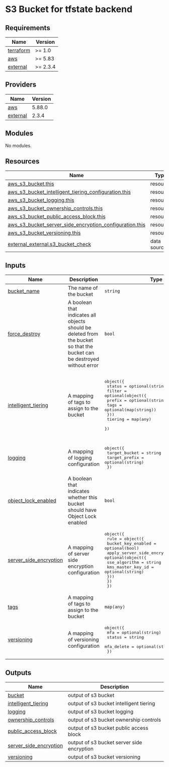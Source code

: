 # S3 Bucket for tfstate backend

<!-- BEGIN_TF_DOCS -->
## Requirements

| Name | Version |
|------|---------|
| <a name="requirement_terraform"></a> [terraform](#requirement\_terraform) | >= 1.0 |
| <a name="requirement_aws"></a> [aws](#requirement\_aws) | >= 5.83 |
| <a name="requirement_external"></a> [external](#requirement\_external) | >= 2.3.4 |

## Providers

| Name | Version |
|------|---------|
| <a name="provider_aws"></a> [aws](#provider\_aws) | 5.88.0 |
| <a name="provider_external"></a> [external](#provider\_external) | 2.3.4 |

## Modules

No modules.

## Resources

| Name | Type |
|------|------|
| [aws_s3_bucket.this](https://registry.terraform.io/providers/hashicorp/aws/latest/docs/resources/s3_bucket) | resource |
| [aws_s3_bucket_intelligent_tiering_configuration.this](https://registry.terraform.io/providers/hashicorp/aws/latest/docs/resources/s3_bucket_intelligent_tiering_configuration) | resource |
| [aws_s3_bucket_logging.this](https://registry.terraform.io/providers/hashicorp/aws/latest/docs/resources/s3_bucket_logging) | resource |
| [aws_s3_bucket_ownership_controls.this](https://registry.terraform.io/providers/hashicorp/aws/latest/docs/resources/s3_bucket_ownership_controls) | resource |
| [aws_s3_bucket_public_access_block.this](https://registry.terraform.io/providers/hashicorp/aws/latest/docs/resources/s3_bucket_public_access_block) | resource |
| [aws_s3_bucket_server_side_encryption_configuration.this](https://registry.terraform.io/providers/hashicorp/aws/latest/docs/resources/s3_bucket_server_side_encryption_configuration) | resource |
| [aws_s3_bucket_versioning.this](https://registry.terraform.io/providers/hashicorp/aws/latest/docs/resources/s3_bucket_versioning) | resource |
| [external_external.s3_bucket_check](https://registry.terraform.io/providers/hashicorp/external/latest/docs/data-sources/external) | data source |

## Inputs

| Name | Description | Type | Default | Required |
|------|-------------|------|---------|:--------:|
| <a name="input_bucket_name"></a> [bucket\_name](#input\_bucket\_name) | The name of the bucket | `string` | n/a | yes |
| <a name="input_force_destroy"></a> [force\_destroy](#input\_force\_destroy) | A boolean that indicates all objects should be deleted from the bucket so that the bucket can be destroyed without error | `bool` | `false` | no |
| <a name="input_intelligent_tiering"></a> [intelligent\_tiering](#input\_intelligent\_tiering) | A mapping of tags to assign to the bucket | <pre>object({<br/>    status = optional(string)<br/>    filter = optional(object({<br/>      prefix = optional(string)<br/>      tags   = optional(map(string))<br/>    }))<br/>    tiering = map(any)<br/>  })</pre> | <pre>{<br/>  "status": "Enabled",<br/>  "tiering": {<br/>    "ARCHIVE_ACCESS": {<br/>      "days": 125<br/>    },<br/>    "DEEP_ARCHIVE_ACCESS": {<br/>      "days": 180<br/>    }<br/>  }<br/>}</pre> | no |
| <a name="input_logging"></a> [logging](#input\_logging) | A mapping of logging configuration | <pre>object({<br/>    target_bucket = string<br/>    target_prefix = optional(string)<br/>  })</pre> | <pre>{<br/>  "target_bucket": ""<br/>}</pre> | no |
| <a name="input_object_lock_enabled"></a> [object\_lock\_enabled](#input\_object\_lock\_enabled) | A boolean that indicates whether this bucket should have Object Lock enabled | `bool` | `false` | no |
| <a name="input_server_side_encryption"></a> [server\_side\_encryption](#input\_server\_side\_encryption) | A mapping of server side encryption configuration | <pre>object({<br/>    rule = object({<br/>      bucket_key_enabled = optional(bool)<br/>      apply_server_side_encryption_by_default = optional(object({<br/>        sse_algorithm     = string<br/>        kms_master_key_id = optional(string)<br/>      }))<br/>    })<br/>  })</pre> | <pre>{<br/>  "rule": {<br/>    "apply_server_side_encryption_by_default": {<br/>      "sse_algorithm": "AES256"<br/>    },<br/>    "bucket_key_enabled": false<br/>  }<br/>}</pre> | no |
| <a name="input_tags"></a> [tags](#input\_tags) | A mapping of tags to assign to the bucket | `map(any)` | `{}` | no |
| <a name="input_versioning"></a> [versioning](#input\_versioning) | A mapping of versioning configuration | <pre>object({<br/>    mfa        = optional(string)<br/>    status     = string<br/>    mfa_delete = optional(string)<br/>  })</pre> | <pre>{<br/>  "status": "Enabled"<br/>}</pre> | no |

## Outputs

| Name | Description |
|------|-------------|
| <a name="output_bucket"></a> [bucket](#output\_bucket) | output of s3 bucket |
| <a name="output_intelligent_tiering"></a> [intelligent\_tiering](#output\_intelligent\_tiering) | output of s3 bucket intelligent tiering |
| <a name="output_logging"></a> [logging](#output\_logging) | output of s3 bucket logging |
| <a name="output_ownership_controls"></a> [ownership\_controls](#output\_ownership\_controls) | output of s3 bucket ownership controls |
| <a name="output_public_access_block"></a> [public\_access\_block](#output\_public\_access\_block) | output of s3 bucket public access block |
| <a name="output_server_side_encryption"></a> [server\_side\_encryption](#output\_server\_side\_encryption) | output of s3 bucket server side encryption |
| <a name="output_versioning"></a> [versioning](#output\_versioning) | output of s3 bucket versioning |
<!-- END_TF_DOCS -->
